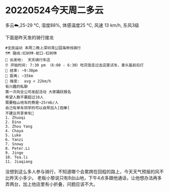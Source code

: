 # 20220524今天周二多云
  多云:cloud:,25-29 ℃, 湿度88%, 体感温度25 ℃, 风速 13 km/h, 东风3级

下面是昨天发的骑行接龙
```
#全民运动 本周二晚上深圳湾公园海岸线骑行
🗺 路线:红树林-蛇口-红树林
🏡 出发地:  天天骑行车店
⏰ 开始时间: 7:30 pm （6:00 - 6:30）吃完饭走过去店里试车，拿头盔前后灯
🏁 结束: ~9:30pm
🚴 距离: ~35km
🎯 强度:  avg < 22km/h
有兴趣的私聊 
第一次向全公司发起活动 大家踊跃报名
希望人数不要超过10人
需要租山地车的费是~25rmb/人
自己有单车同学的可以自带加入[抱拳]
不建议共享单车🙏
1. Zhuoqi
2. Dino
3. Zhou Yang
4. Chaya
5. Luke
6. Yanzi
7. Snowy
8. Peter.Li
9. Jinge
10. Tea.li
11. Jiaqiang
```
没想到这么多人参与骑行，不知道哪个会累跨在回程的路上，今天天气预报的风不比昨天小多少。
老板小黎说只有8台山地，下午4点多跟他通话，让他想办法再多弄两台，加上他店里有小折叠，问题应该不大。